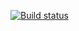 [![Build status](https://ci.appveyor.com/api/projects/status/uvron4peo7j6g762?svg=true)](https://ci.appveyor.com/project/BirrTaty/api-ci-2)
